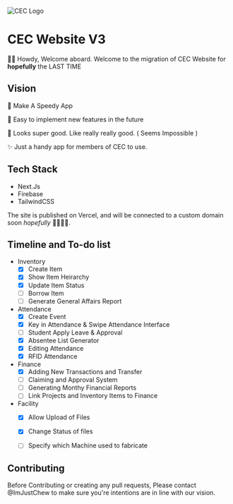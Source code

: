 ![CEC Logo](https://clphscec.vercel.app/_next/image?url=%2F_next%2Fstatic%2Fimage%2Fpublic%2Fcec-logo-gradient-no-text.a040ddd8b237b7b653452b87e09ffb5e.png&w=1920&q=75)

# CEC Website V3
👋👋 Howdy, Welcome aboard. Welcome to the migration of CEC Website for **hopefully** the LAST TIME

## Vision
🚀 Make A Speedy App

🥬 Easy to implement new features in the future

🐔 Looks super good. Like really really good. ( Seems Impossible )

✨ Just a handy app for members of CEC to use.


## Tech Stack
- Next.Js 
- Firebase
- TailwindCSS

The site is published on Vercel, and will be connected to a custom domain soon *hopefully* 🙏🙏🙏🙏.

## Timeline and To-do list
- Inventory
    - [X] Create Item
    - [X] Show Item Heirarchy
    - [x] Update Item Status
    - [ ] Borrow Item
    - [ ] Generate General Affairs Report
- Attendance
    - [x] Create Event
    - [x] Key in Attendance & Swipe Attendance Interface
    - [ ] Student Apply Leave & Approval
    - [x] Absentee List Generator
    - [x] Editing Attendance
    - [x] RFID Attendance
- Finance
    - [X] Adding New Transactions and Transfer
    - [ ] Claiming and Approval System
    - [ ] Generating Monthy Financial Reports
    - [ ] Link Projects and Inventory Items to Finance
- Facility
    - [X] Allow Upload of Files
    - [X] Change Status of files
    - [ ] Specify which Machine used to fabricate


## Contributing
Before Contributing or creating any pull requests, Please contact @ImJustChew to make sure you're intentions are in line with our vision. 
